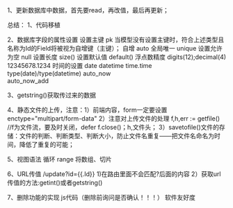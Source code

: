 1、更新数据库中数据，首先要read，再改值，最后再更新；

总结：
1、代码移植

2、数据库字段的属性设置
设置主键 pk    当模型没有设置主键时，符合上述类型且名称为Id的Field将被视为自增键（主键）；
自增 auto
全局唯一 unique
设置允许为空 null
设置长度 size()
设置默认值 default()
浮点数精度 digits(12);decimal(4)   12345678.1234
时间的设置 date datetime time.time    type(date)/type(datetime)
          auto_now  
          auto_now_add

3、getstring()获取传过来的数据

4、静态文件的上传，注意：1）前端内容，form一定要设置enctype="multipart/form-data"
                       2）注意对上传文件的处理  f,h,err := getfile() //f为文件流，要及时关闭，defer f.close()；h,文件头；
                       3）savetofile()文件的存储：文件的判断、判断类型、判断大小，防止文件名重复——把文件名命名为时间，降低了重复的可能；

5、视图语法  循环   range 将数组、切片

6、URL传值  /update?id={{.Id}}  1)在路由里面不会匹配?后面的内容
                                2）获取url传值的方法:getint()或者getstring()

7、删除功能的实现       js代码（删除前询问是否确认！！！） 软件友好度